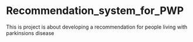 # Recommendation_system_for_PWP
This is project is about developing a recommendation for people living with parkinsions disease 

